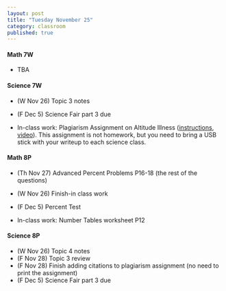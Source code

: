 ```yaml
---
layout: post
title: "Tuesday November 25"
category: classroom
published: true
---
```

#### Math 7W
* TBA

#### Science 7W
* (W Nov 26) Topic 3 notes
* (F Dec 5) Science Fair part 3 due

* In-class work: Plagiarism Assignment on Altitude Illness ([instructions](https://www.dropbox.com/s/1itp2t9bc6txllf/Plagiarism%20Assignment%20on%20altitude%20illness.pdf?dl=0), [video](http://youtu.be/KUPNCBQw4o0)). This assignment is not homework, but you need to bring a USB stick with your writeup to each science class.

#### Math 8P
* (Th Nov 27) Advanced Percent Problems P16-18 (the rest of the questions)
* (W Nov 26) Finish-in class work
* (F Dec 5) Percent Test

* In-class work: Number Tables worksheet P12

#### Science 8P
* (W Nov 26) Topic 4 notes
* (F Nov 28) Topic 3 review
* (F Nov 28) Finish adding citations to plagiarism assignment (no need to print the assignment)
* (F Dec 5) Science Fair part 3 due
